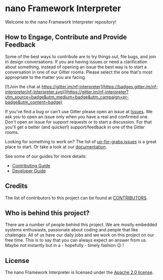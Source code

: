# nano Framework Interpreter

Welcome to the nano Framework Interpreter repository!

## How to Engage, Contribute and Provide Feedback

Some of the best ways to contribute are to try things out, file bugs, and join in design conversations. 
If you are having issues or need a clarification about something, instead of opening an issue the best way is to start a conversation in one of our Gitter rooms.
Please select the one that's most appropriate to the matter you are facing.

[![Join the chat at https://gitter.im/nf-interpreter](https://badges.gitter.im/nf-interpreter/nf-interpreter.svg)](https://gitter.im/nf-interpreter?utm_source=badge&utm_medium=badge&utm_campaign=pr-badge&utm_content=badge)

If you've find a bug or can't use Gitter please open an issue at [Issues](https://github.com/nano-framework/nf-interpreter/issues).
We ask you to open an issue only when you have a real and confirmed one. Don't open an issue for support requests or to start a discussion. For that you'll get a better (and quicker!) support/feedback in one of the Gitter rooms.

Looking for something to work on? The list of [up-for-grabs issues](https://github.com/nano-framework/nf-interpreter/labels/up-for-grabs)
is a great place to start. Or take a look at our [documentation](docs/).

See some of our guides for more details:

* [Contributing Guide](docs/project-documentation/contributing.md)
* [Developer Guide](docs/project-documentation/developer-guide.md)

## Credits

The list of contributors to this project can be found at [CONTRIBUTORS](CONTRIBUTORS.md).

## Who is behind this project?

There are a number of people behind this project. We are mostly embedded systems enthusiasts, passionate about coding and people that like chalenges. 
All of us have our daily jobs and we work on this project on our free time.
This is to say that you can always expect an answer from us. Maybe not instantly but in a - hopefully - timely fashion :wink: !

## License

The nano Framework Interpreter is licensed under the [Apache 2.0 license](http://www.apache.org/licenses/LICENSE-2.0).
